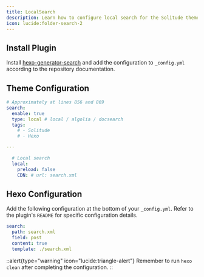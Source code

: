 ```yaml
---
title: LocalSearch
description: Learn how to configure local search for the Solitude theme.
icon: lucide:folder-search-2
---
```


## Install Plugin

Install [hexo-generator-search](https://github.com/wzpan/hexo-generator-search) and add the configuration to `_config.yml` according to the repository documentation.

## Theme Configuration
```yml [_config.solitude.yml]
# Approximately at lines 856 and 869
search:
  enable: true
  type: local # local / algolia / docsearch
  tags:
    # - Solitude
    # - Hexo

···

  # Local search
  local:
    preload: false
    CDN: # url: search.xml
```

## Hexo Configuration

Add the following configuration at the bottom of your `_config.yml`. Refer to the plugin's `README` for specific configuration details.

```yml [_config.yml]
search:
  path: search.xml
  field: post
  content: true
  template: ./search.xml
```

::alert{type="warning" icon="lucide:triangle-alert"}
  Remember to run `hexo clean` after completing the configuration.
::
